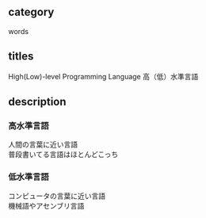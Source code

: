 ## category

words

## titles

High(Low)-level Programming Language
高（低）水準言語

## description

### 高水準言語

人間の言葉に近い言語  
普段書いてる言語はほとんどこっち

### 低水準言語

コンピュータの言葉に近い言語  
機械語やアセンブリ言語
